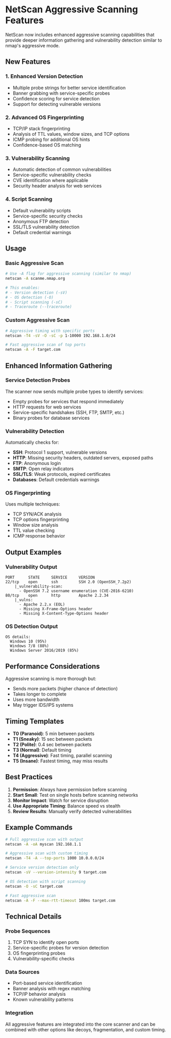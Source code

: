 # NetScan Aggressive Scanning Features

NetScan now includes enhanced aggressive scanning capabilities that provide deeper information gathering and vulnerability detection similar to nmap's aggressive mode.

## New Features

### 1. **Enhanced Version Detection**
- Multiple probe strings for better service identification
- Banner grabbing with service-specific probes
- Confidence scoring for service detection
- Support for detecting vulnerable versions

### 2. **Advanced OS Fingerprinting**
- TCP/IP stack fingerprinting
- Analysis of TTL values, window sizes, and TCP options
- ICMP probing for additional OS hints
- Confidence-based OS matching

### 3. **Vulnerability Scanning**
- Automatic detection of common vulnerabilities
- Service-specific vulnerability checks
- CVE identification where applicable
- Security header analysis for web services

### 4. **Script Scanning**
- Default vulnerability scripts
- Service-specific security checks
- Anonymous FTP detection
- SSL/TLS vulnerability detection
- Default credential warnings

## Usage

### Basic Aggressive Scan
```bash
# Use -A flag for aggressive scanning (similar to nmap)
netscan -A scanme.nmap.org

# This enables:
# - Version detection (-sV)
# - OS detection (-O)
# - Script scanning (-sC)
# - Traceroute (--traceroute)
```

### Custom Aggressive Scan
```bash
# Aggressive timing with specific ports
netscan -T4 -sV -O -sC -p 1-10000 192.168.1.0/24

# Fast aggressive scan of top ports
netscan -A -F target.com
```

## Enhanced Information Gathering

### Service Detection Probes
The scanner now sends multiple probe types to identify services:
- Empty probes for services that respond immediately
- HTTP requests for web services
- Service-specific handshakes (SSH, FTP, SMTP, etc.)
- Binary probes for database services

### Vulnerability Detection
Automatically checks for:
- **SSH**: Protocol 1 support, vulnerable versions
- **HTTP**: Missing security headers, outdated servers, exposed paths
- **FTP**: Anonymous login
- **SMTP**: Open relay indicators
- **SSL/TLS**: Weak protocols, expired certificates
- **Databases**: Default credentials warnings

### OS Fingerprinting
Uses multiple techniques:
- TCP SYN/ACK analysis
- TCP options fingerprinting
- Window size analysis
- TTL value checking
- ICMP response behavior

## Output Examples

### Vulnerability Output
```
PORT      STATE     SERVICE     VERSION
22/tcp    open      ssh         SSH 2.0 (OpenSSH_7.2p2)
    |_vulnerability-scan: 
      - OpenSSH 7.2 username enumeration (CVE-2016-6210)
80/tcp    open      http        Apache 2.2.34
    |_vulns:
      - Apache 2.2.x (EOL)
      - Missing X-Frame-Options header
      - Missing X-Content-Type-Options header
```

### OS Detection Output
```
OS details:
  Windows 10 (95%)
  Windows 7/8 (88%)
  Windows Server 2016/2019 (85%)
```

## Performance Considerations

Aggressive scanning is more thorough but:
- Sends more packets (higher chance of detection)
- Takes longer to complete
- Uses more bandwidth
- May trigger IDS/IPS systems

## Timing Templates

- **T0 (Paranoid)**: 5 min between packets
- **T1 (Sneaky)**: 15 sec between packets
- **T2 (Polite)**: 0.4 sec between packets
- **T3 (Normal)**: Default timing
- **T4 (Aggressive)**: Fast timing, parallel scanning
- **T5 (Insane)**: Fastest timing, may miss results

## Best Practices

1. **Permission**: Always have permission before scanning
2. **Start Small**: Test on single hosts before scanning networks
3. **Monitor Impact**: Watch for service disruption
4. **Use Appropriate Timing**: Balance speed vs stealth
5. **Review Results**: Manually verify detected vulnerabilities

## Example Commands

```bash
# Full aggressive scan with output
netscan -A -oA myscan 192.168.1.1

# Aggressive scan with custom timing
netscan -T4 -A --top-ports 1000 10.0.0.0/24

# Service version detection only
netscan -sV --version-intensity 9 target.com

# OS detection with script scanning
netscan -O -sC target.com

# Fast aggressive scan
netscan -A -F --max-rtt-timeout 100ms target.com
```

## Technical Details

### Probe Sequences
1. TCP SYN to identify open ports
2. Service-specific probes for version detection
3. OS fingerprinting probes
4. Vulnerability-specific checks

### Data Sources
- Port-based service identification
- Banner analysis with regex matching
- TCP/IP behavior analysis
- Known vulnerability patterns

### Integration
All aggressive features are integrated into the core scanner and can be combined with other options like decoys, fragmentation, and custom timing. 